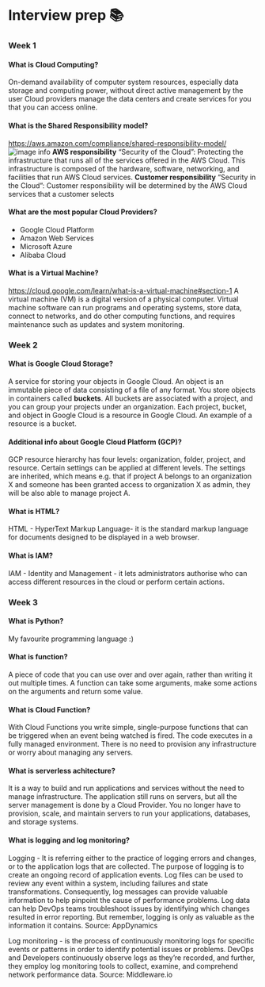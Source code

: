 # Interview prep 📚

### Week 1

#### What is Cloud Computing?
On-demand availability of computer system resources, especially data storage and computing power, without direct active management by the user
Cloud providers manage the data centers and create services for you that you can access online.

#### What is the Shared Responsibility model?
https://aws.amazon.com/compliance/shared-responsibility-model/
![image info](https://d1.awsstatic.com/security-center/Shared_Responsibility_Model_V2.59d1eccec334b366627e9295b304202faf7b899b.jpg)
**AWS responsibility** “Security of the Cloud”: Protecting the infrastructure that runs all of the services offered in the AWS Cloud. This infrastructure is composed of the hardware, software, networking, and facilities that run AWS Cloud services.
**Customer responsibility** “Security in the Cloud”: Customer responsibility will be determined by the AWS Cloud services that a customer selects


#### What are the most popular Cloud Providers?
* Google Cloud Platform
* Amazon Web Services
* Microsoft Azure
* Alibaba Cloud

#### What is a Virtual Machine?
https://cloud.google.com/learn/what-is-a-virtual-machine#section-1
A virtual machine (VM) is a digital version of a physical computer. Virtual machine software can run programs and operating systems, store data, connect to networks, and do other computing functions, and requires maintenance such as updates and system monitoring.


### Week 2

#### What is Google Cloud Storage?
A service for storing your objects in Google Cloud. An object is an immutable piece of data consisting of a file of any format. You store objects in containers called **buckets**. All buckets are associated with a project, and you can group your projects under an organization. Each project, bucket, and object in Google Cloud is a resource in Google Cloud. An example of a resource is a bucket.

#### Additional info about Google Cloud Platform (GCP)?
GCP resource hierarchy has four levels: organization, folder, project, and resource. Certain settings can be applied at different levels. The settings are inherited, which means e.g. that if project A belongs to an organization X and someone has been granted access to organization X as admin, they will be also able to manage project A.

#### What is HTML?
HTML - HyperText Markup Language- it is the standard markup language for documents designed to be displayed in a web browser.

#### What is IAM?
IAM - Identity and Management - it lets administrators authorise who can access different resources in the cloud or perform certain actions.


### Week 3

#### What is Python?
My favourite programming language :)

#### What is function?
A piece of code that you can use over and over again, rather than writing it out multiple times. A function can take some arguments, make some actions on the arguments and return some value.

#### What is Cloud Function?
With Cloud Functions you write simple, single-purpose functions that can be triggered when an event being watched is fired. The code executes in a fully managed environment. There is no need to provision any infrastructure or worry about managing any servers.

#### What is serverless achitecture?
It is a way to build and run applications and services without the need to manage infrastructure. The application still runs on servers, but all the server management is done by a Cloud Provider. You no longer have to provision, scale, and maintain servers to run your applications, databases, and storage systems.

#### What is logging and log monitoring?
Logging - It is referring either to the practice of logging errors and changes, or to the application logs that are collected. The purpose of logging is to create an ongoing record of application events. Log files can be used to review any event within a system, including failures and state transformations. Consequently, log messages can provide valuable information to help pinpoint the cause of performance problems. Log data can help DevOps teams troubleshoot issues by identifying which changes resulted in error reporting. But remember, logging is only as valuable as the information it contains. Source: AppDynamics

Log monitoring - is the process of continuously monitoring logs for specific events or patterns in order to identify potential issues or problems. DevOps and Developers continuously observe logs as they’re recorded, and further, they employ log monitoring tools to collect, examine, and comprehend network performance data. Source: Middleware.io


